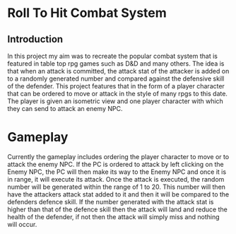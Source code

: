 # Roll To Hit Combat System

## Introduction

In this project my aim was to recreate the popular combat system that is featured in table top rpg games such as D&D and many others. The idea is that when an attack is committed, the attack stat of the attacker is added on to a randomly generated number and compared against the defensive skill of the defender. This project features that in the form of a player character that can be ordered to move or attack in the style of many rpgs to this date. The player is given an isometric view and one player character with which they can send to attack an enemy NPC.

# Gameplay

Currently the gameplay includes ordering the player character to move or to attack the enemy NPC. If the PC is ordered to attack by left clicking on the Enemy NPC, the PC will then make its way to the Enemy NPC and once it is in range, it will execute its attack. Once the attack is executed, the random number will be generated within the range of 1 to 20. This number will then have the attackers attack stat added to it and then it will be compared to the defenders defence skill. If the number generated with the attack stat is higher  than that of the defence skill then the attack will land and reduce the health of the defender, if not then the attack will simply miss and nothing will occur.
